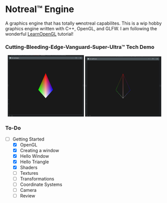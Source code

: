 # Notreal™ Engine
A graphics engine that has totally ~~un~~notreal capabilites. This is a wip hobby graphics engine written with C++, OpenGL, and GLFW. I am following the wonderful [LearnOpenGL](https://learnopengl.com/) tutorial!

### Cutting-Bleeding-Edge-Vanguard-Super-Ultra™ Tech Demo
<p align="center">
  <img width="48%" src="https://github.com/SoupyzInc/NotrealEngine/blob/main/Images/5f2375a/rainbow_prism.png" alt="A rainbow prism.">
  <img width="48%" src="https://github.com/SoupyzInc/NotrealEngine/blob/main/Images/5f2375a/rainbow_prism_wireframe.png" alt="A rainbow prism in wireframe mode.">
</p>

### To-Do
- [ ] Getting Started
  - [x] OpenGL
  - [x] Creating a window
  - [x] Hello Window
  - [x] Hello Triangle
  - [x] Shaders
  - [ ] Textures
  - [ ] Transformations
  - [ ] Coordinate Systems
  - [ ] Camera 
  - [ ] Review
